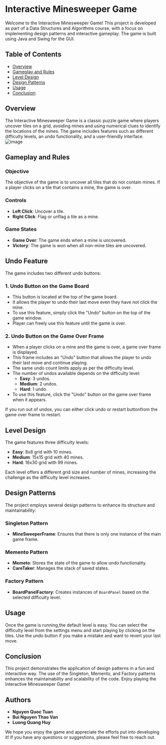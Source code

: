 # Interactive Minesweeper Game

Welcome to the Interactive Minesweeper Game! This project is developed as part of a Data Structures and Algorithms course, with a focus on implementing design patterns and interactive gameplay. The game is built using Java and Swing for the GUI.

## Table of Contents

- [Overview](#overview)
- [Gameplay and Rules](#gameplay-and-rules)
- [Level Design](#level-design)
- [Design Patterns](#design-patterns)
- [Usage](#usage)
- [Conclusion](#conclusion)

## Overview

The Interactive Minesweeper Game is a classic puzzle game where players uncover tiles on a grid, avoiding mines and using numerical clues to identify the locations of the mines. The game includes features such as different difficulty levels, an undo functionality, and a user-friendly interface.
![image](https://github.com/tunsimp/MineSweeper/assets/125936708/83ca4943-d258-418a-9ba8-7635a4585001)

## Gameplay and Rules

### Objective
The objective of the game is to uncover all tiles that do not contain mines. If a player clicks on a tile that contains a mine, the game is over.

### Controls
- **Left Click**: Uncover a tile.
- **Right Click**: Flag or unflag a tile as a mine.

### Game States
- **Game Over**: The game ends when a mine is uncovered.
- **Victory**: The game is won when all non-mine tiles are uncovered.

## Undo Feature

The game includes two different undo buttons:

### 1. Undo Button on the Game Board
- This button is located at the top of the game board.
- It allows the player to undo their last move even they have not click the mine.
- To use this feature, simply click the "Undo" button on the top of the game window.
- Player can freely use this feature until the game is over.

### 2. Undo Button on the Game Over Frame
- When a player clicks on a mine and the game is over, a game over frame is displayed.
- This frame includes an "Undo" button that allows the player to undo their last move and continue playing.
- The same undo count limits apply as per the difficulty level.
- The number of undos available depends on the difficulty level:
  - **Easy**: 3 undos.
  - **Medium**: 2 undos.
  - **Hard**: 1 undo.
- To use this feature, click the "Undo" button on the game over frame when it appears.

If you run out of undos, you can either click undo or restart buttonfrom the game over frame to restart.

## Level Design

The game features three difficulty levels:
- **Easy**: 8x8 grid with 10 mines.
- **Medium**: 15x15 grid with 40 mines.
- **Hard**: 16x30 grid with 99 mines.

Each level offers a different grid size and number of mines, increasing the challenge as the difficulty level increases.

## Design Patterns

The project employs several design patterns to enhance its structure and maintainability:

### Singleton Pattern
- **MineSweeperFrame**: Ensures that there is only one instance of the main game frame.

### Memento Pattern
- **Memeto**: Stores the state of the game to allow undo functionality.
- **CareTaker**: Manages the stack of saved states.

### Factory Pattern
- **BoardPanelFactory**: Creates instances of `BoardPanel` based on the selected difficulty level.


## Usage

Once the game is running,the default level is easy. You can select the difficulty level from the settings menu and start playing by clicking on the tiles. Use the undo button if you make a mistake and want to revert your last move.

## Conclusion

This project demonstrates the application of design patterns in a fun and interactive way. The use of the Singleton, Memento, and Factory patterns enhances the maintainability and scalability of the code. Enjoy playing the Interactive Minesweeper Game!

## Authors

- **Nguyen Quoc Tuan**
- **Bui Nguyen Thao Van**
- **Luong Quang Huy**

We hope you enjoy the game and appreciate the efforts put into developing it! If you have any questions or suggestions, please feel free to reach out.
